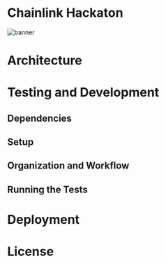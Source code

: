 # Chainlink Hackaton

![banner](./assets/banner.png◊)

# Architecture

# Testing and Development

## Dependencies

## Setup

## Organization and Workflow

## Running the Tests

# Deployment

# License
